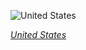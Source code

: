 
![United States](https://www.gstatic.com/prettyearth/assets/full/5079.jpg)

*[United States](https://www.google.com/maps/@36.174537,-112.38033,14z/data=!3m1!1e3)*
